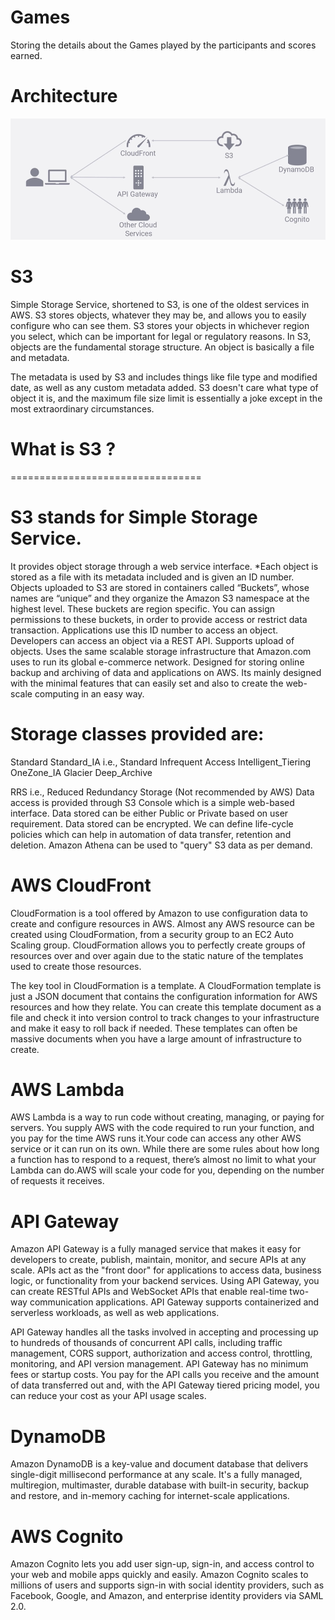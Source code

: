 # Games
Storing the details about the Games played by the participants and scores earned.

# Architecture

![](images/AWS%20Architectture.PNG)

# S3

Simple Storage Service, shortened to S3, is one of the oldest services in AWS. S3 stores objects, whatever they may be, and allows you to easily configure who can see them. S3 stores your objects in whichever region you select, which can be important for legal or regulatory reasons. In S3, objects are the fundamental storage structure. An object is basically a file and metadata.

The metadata is used by S3 and includes things like file type and modified date, as well as any custom metadata added. S3 doesn't care what type of object it is, and the maximum file size limit is essentially a joke except in the most extraordinary circumstances.


# What is S3 ?
=================================
# S3 stands for Simple Storage Service.
It provides object storage through a web service interface.
*Each object is stored as a file with its metadata included and is given an ID number.
Objects uploaded to S3 are stored in containers called “Buckets”, whose names are “unique” and they organize the Amazon S3 namespace at the highest level.
These buckets are region specific.
You can assign permissions to these buckets, in order to provide access or restrict data transaction.
Applications use this ID number to access an object.
Developers can access an object via a REST API.
Supports upload of objects.
Uses the same scalable storage infrastructure that Amazon.com uses to run its global e-commerce network.
Designed for storing online backup and archiving of data and applications on AWS.
Its mainly designed with the minimal features that can easily set and also to create the web-scale computing in an easy way.

Storage classes provided are:
=================================

Standard
Standard_IA i.e., Standard Infrequent Access
Intelligent_Tiering
OneZone_IA
Glacier
Deep_Archive

RRS i.e., Reduced Redundancy Storage (Not recommended by AWS)
Data access is provided through S3 Console which is a simple web-based interface.
Data stored can be either Public or Private based on user requirement.
Data stored can be encrypted.
We can define life-cycle policies which can help in automation of data transfer, retention and deletion.
Amazon Athena can be used to "query" S3 data as per demand.


# AWS CloudFront

CloudFormation is a tool offered by Amazon to use configuration data to create and configure resources in AWS. Almost any AWS resource can be created using CloudFormation, from a security group to an EC2 Auto Scaling group. CloudFormation allows you to perfectly create groups of resources over and over again due to the static nature of the templates used to create those resources.

The key tool in CloudFormation is a template. A CloudFormation template is just a JSON document that contains the configuration information for AWS resources and how they relate. You can create this template document as a file and check it into version control to track changes to your infrastructure and make it easy to roll back if needed. These templates can often be massive documents when you have a large amount of infrastructure to create. 

# AWS Lambda

AWS Lambda is a way to run code without creating, managing, or paying for servers. You supply AWS with the code required to run your function, and you pay for the time AWS runs it.Your code can access any other AWS service or it can run on its own. While there are some rules about how long a function has to respond to a request, there’s almost no limit to what your Lambda can do.AWS will scale your code for you, depending on the number of requests it receives. 

# API Gateway

Amazon API Gateway is a fully managed service that makes it easy for developers to create, publish, maintain, monitor, and secure APIs at any scale. APIs act as the "front door" for applications to access data, business logic, or functionality from your backend services. Using API Gateway, you can create RESTful APIs and WebSocket APIs that enable real-time two-way communication applications. API Gateway supports containerized and serverless workloads, as well as web applications.

API Gateway handles all the tasks involved in accepting and processing up to hundreds of thousands of concurrent API calls, including traffic management, CORS support, authorization and access control, throttling, monitoring, and API version management. API Gateway has no minimum fees or startup costs. You pay for the API calls you receive and the amount of data transferred out and, with the API Gateway tiered pricing model, you can reduce your cost as your API usage scales.

# DynamoDB

Amazon DynamoDB is a key-value and document database that delivers single-digit millisecond performance at any scale. It's a fully managed, multiregion, multimaster, durable database with built-in security, backup and restore, and in-memory caching for internet-scale applications.

# AWS Cognito

Amazon Cognito lets you add user sign-up, sign-in, and access control to your web and mobile apps quickly and easily. Amazon Cognito scales to millions of users and supports sign-in with social identity providers, such as Facebook, Google, and Amazon, and enterprise identity providers via SAML 2.0.

